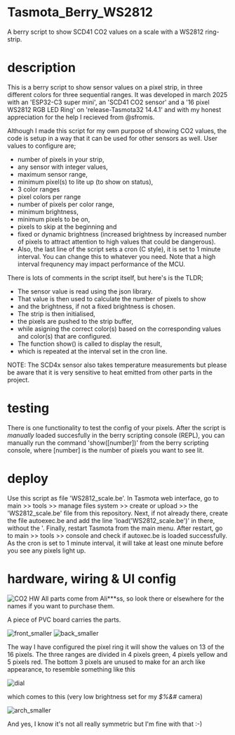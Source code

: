# Tasmota_Berry_WS2812
A berry script to show SCD41 CO2 values on a scale with a WS2812 ring-strip.

# description
This is a berry script to show sensor values on a pixel strip, in three different colors for three sequential ranges. It was developed in march 2025 with an 'ESP32-C3 super mini', an 'SCD41 CO2 sensor' and a '16 pixel WS2812 RGB LED Ring' on 'release-Tasmota32 14.4.1' and with my honest appreciation for the help I recieved from @sfromis.

Although I made this script for my own purpose of showing CO2 values, the code is setup in a way that it can be used for other sensors as well. User values to configure are;
* number of pixels in your strip,
* any sensor with integer values,
* maximum sensor range,
* minimum pixel(s) to lite up (to show on status),
* 3 color ranges
* pixel colors per range
* number of pixels per color range,
* minimum brightness,
* minimum pixels to be on,
* pixels to skip at the beginning and
* fixed or dynamic brightness (increased brightness by increased number of pixels to attract attention to high values that could be dangerous).
* Also, the last line of the script sets a cron (C style), it is set to 1 minute interval. You can change this to whatever you need. Note that a high interval frequnency may impact performance of the MCU.

There is lots of comments in the script itself, but here's is the TLDR;
* The sensor value is read using the json library.
* That value is then used to calculate the number of pixels to show
* and the brightness, if not a fixed brightness is chosen.
* The strip is then initialised,
* the pixels are pushed to the strip buffer,
* while asigning the correct color(s) based on the corresponding values and color(s) that are configured.
* The function show() is called to display the result,
* which is repeated at the interval set in the cron line.

NOTE: The SCD4x sensor also takes temperature measurements but please be aware that it is very sensitive to heat emitted from other parts in the project.

# testing
There is one functionality to test the config of your pixels. After the script is *manually* loaded succesfully in the berry scripting console (REPL), you can manually run the command 'show([number])' from the berry scripting console, where [number] is the number of pixels you want to see lit.

# deploy
Use this script as file 'WS2812_scale.be'. In Tasmota web interface, go to main >> tools >> manage files system >> create or upload >> the 'WS2812_scale.be' file from this repository. Next, if not already there, create the file autoexec.be and add the line 'load('WS2812_scale.be')' in there, without the '. Finally, restart Tasmota from the main menu. After restart, go to main >> tools >> console and check if autoxec.be is loaded successfully. As the cron is set to 1 minute interval, it will take at least one minute before you see any pixels light up.

# hardware, wiring & UI config
![CO2 HW](https://github.com/user-attachments/assets/389de6d0-f899-42b8-9761-a223aa8f860a)
All parts come from Ali***ss, so look there or elsewhere for the names if you want to purchase them.

A piece of PVC board carries the parts.

![front_smaller](https://github.com/user-attachments/assets/a63080fa-fd56-4773-ac3e-f7aece65f87e)
![back_smaller](https://github.com/user-attachments/assets/20205be8-7ac2-4d15-9790-9687afd44001)

The way I have configured the pixel ring it will show the values on 13 of the 16 pixels. The three ranges are divided in 4 pixels green, 4 pixels yellow and 5 pixels red. The bottom 3 pixels are unused to make for an arch like appearance, to resemble something like this

![dial](https://github.com/user-attachments/assets/3ae5f58e-c3ab-448a-8f98-8d0d4b89ea78)

which comes to this (very low brightness set for my *$%&#* camera)

![arch_smaller](https://github.com/user-attachments/assets/57104d53-ef5a-4bc0-a8e7-451aab683f03)

And yes, I know it's not all really symmetric but I'm fine with that :-)
